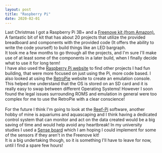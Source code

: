 ```yaml
---
layout: post
title: "Raspberry Pi"
date: 2020-02-01
---
```

Last Christmas I got a Raspberry Pi 3B+ and a 
[Freenove kit (from Amazon).](https://www.amazon.co.uk/Freenove-Electronics-Programming-Solderless-Breadboard/dp/B06W54L7B5?ref_=ast_sto_dp)
A fantastic bit of kit that has about 20 projects that utilize the provided breadboard and components with the provided code (It offers the ability to write the code yourself) 
to build things like an LED bargraph. <br />
It took me a few months to go through all the projects, and I'm sure I'll make use of at least some of the components in a later build,
 when I finally decide what to use it for long term! <br />
 I have also used the [Raspberry Pi website](https://www.raspberrypi.org/) to find other projects I had fun building, that were more focused on just using 
  the Pi, more code based. I also looked at using the [RetroPie](https://retropie.org.uk/) website to create an emulation console. <br />
  This helped me understand that the OS is stored on an SD card and it is really easy to swap between different Operating Systems! However I soon 
  found the legal issues surrounding ROMS and emulation in general were too complex for me to use the RetroPie with a clear conscience!
<br />
<br />
For the future I think I'm going to look at the [Reef-Pi](https://reef-pi.github.io/) software, another hobby of mine is aquariums and aquascaping and I think having a dedicated control system that can monitor and act on the data created would be a big saving of time and would help avoid any heartbreak! In my university studies I used a [Sense board](https://www.open.edu/openlearncreate/mod/oucontent/view.php?id=22785%253f) which I am hoping I could implement for some of the sensors if they aren't in the Freenove kit! <br /> 
It is a big undertaking though, so it is something I'll have to leave for now, until I find a spare few hours!
